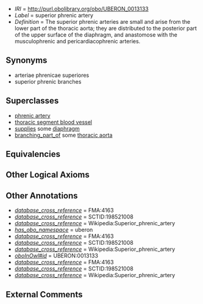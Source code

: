  * *IRI* = http://purl.obolibrary.org/obo/UBERON_0013133
 * *Label* = superior phrenic artery
 * *Definition* = The superior phrenic arteries are small and arise from the lower part of the thoracic aorta; they are distributed to the posterior part of the upper surface of the diaphragm, and anastomose with the musculophrenic and pericardiacophrenic arteries.

## Synonyms

 * arteriae phrenicae superiores
 * superior phrenic branches

## Superclasses

 * [phrenic artery](../../UBERON/57/UBERON_0002057.md)
 * [thoracic segment blood vessel](../../UBERON/34/UBERON_0003834.md)
 * [supplies](../../FMA/03/FMA_86003.md) some [diaphragm](../../UBERON/03/UBERON_0001103.md)
 * [branching_part_of](../../RO/80/RO_0002380.md) some [thoracic aorta](../../UBERON/15/UBERON_0001515.md)

## Equivalencies


## Other Logical Axioms


## Other Annotations

 * *[database_cross_reference](../../ef/oboInOwl#hasDbXref.md)* = FMA:4163
 * *[database_cross_reference](../../ef/oboInOwl#hasDbXref.md)* = SCTID:198521008
 * *[database_cross_reference](../../ef/oboInOwl#hasDbXref.md)* = Wikipedia:Superior_phrenic_artery
 * *[has_obo_namespace](../../ce/oboInOwl#hasOBONamespace.md)* = uberon
 * *[database_cross_reference](../../ef/oboInOwl#hasDbXref.md)* = FMA:4163
 * *[database_cross_reference](../../ef/oboInOwl#hasDbXref.md)* = SCTID:198521008
 * *[database_cross_reference](../../ef/oboInOwl#hasDbXref.md)* = Wikipedia:Superior_phrenic_artery
 * *[oboInOwl#id](../../id/oboInOwl#id.md)* = UBERON:0013133
 * *[database_cross_reference](../../ef/oboInOwl#hasDbXref.md)* = FMA:4163
 * *[database_cross_reference](../../ef/oboInOwl#hasDbXref.md)* = SCTID:198521008
 * *[database_cross_reference](../../ef/oboInOwl#hasDbXref.md)* = Wikipedia:Superior_phrenic_artery

## External Comments


